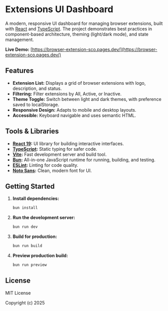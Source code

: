 # Extensions UI Dashboard

A modern, responsive UI dashboard for managing browser extensions, built with [React](https://react.dev/) and [TypeScript](https://www.typescriptlang.org/). The project demonstrates best practices in component-based architecture, theming (light/dark mode), and state management.

**Live Demo:** [https://browser-extension-sco.pages.dev/](https://browser-extension-sco.pages.dev/)

## Features

- **Extension List:** Displays a grid of browser extensions with logo, description, and status.
- **Filtering:** Filter extensions by All, Active, or Inactive.
- **Theme Toggle:** Switch between light and dark themes, with preference saved to localStorage.
- **Responsive Design:** Adapts to mobile and desktop layouts.
- **Accessible:** Keyboard navigable and uses semantic HTML.

## Tools & Libraries

- **[React 19](https://react.dev/):** UI library for building interactive interfaces.
- **[TypeScript](https://www.typescriptlang.org/):** Static typing for safer code.
- **[Vite](https://vitejs.dev/):** Fast development server and build tool.
- **[Bun](https://bun.sh/):** All-in-one JavaScript runtime for running, building, and testing.
- **[ESLint](https://eslint.org/):** Linting for code quality.
- **[Noto Sans](https://fonts.google.com/noto/specimen/Noto+Sans):** Clean, modern font for UI.

## Getting Started

1. **Install dependencies:**

   ```sh
   bun install
   ```

2. **Run the development server:**

   ```sh
   bun run dev
   ```

3. **Build for production:**

   ```sh
   bun run build
   ```

4. **Preview production build:**

   ```sh
   bun run preview
   ```

## License

MIT License

Copyright (c) 2025
